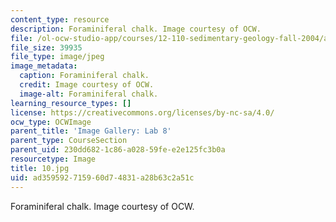 ```yaml
---
content_type: resource
description: Foraminiferal chalk. Image courtesy of OCW.
file: /ol-ocw-studio-app/courses/12-110-sedimentary-geology-fall-2004/ad359592715960d74831a28b63c2a51c_10.jpg
file_size: 39935
file_type: image/jpeg
image_metadata:
  caption: Foraminiferal chalk.
  credit: Image courtesy of OCW.
  image-alt: Foraminiferal chalk.
learning_resource_types: []
license: https://creativecommons.org/licenses/by-nc-sa/4.0/
ocw_type: OCWImage
parent_title: 'Image Gallery: Lab 8'
parent_type: CourseSection
parent_uid: 230dd682-1c86-a028-59fe-e2e125fc3b0a
resourcetype: Image
title: 10.jpg
uid: ad359592-7159-60d7-4831-a28b63c2a51c
---
```

Foraminiferal chalk. Image courtesy of OCW.